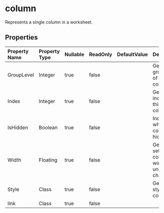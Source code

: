 # **column**

Represents a single column in a worksheet. 

## **Properties**

| Property Name | Property Type | Nullable |  ReadOnly | DefaultValue | Description | 
| :- | :- | :- |:- |  :- | :- |
|GroupLevel|Integer|true|false |  |Gets the group level of the column.|
|Index|Integer|true|false |  |Gets the index of this column.|
|IsHidden|Boolean|true|false |  |Indicates whether the column is hidden.|
|Width|Floating|true|false |  |Gets and sets the column width in unit of characters.|
|Style|Class|true|false |  |Gets the style of this column.|
|link|Class|true|false |  ||

